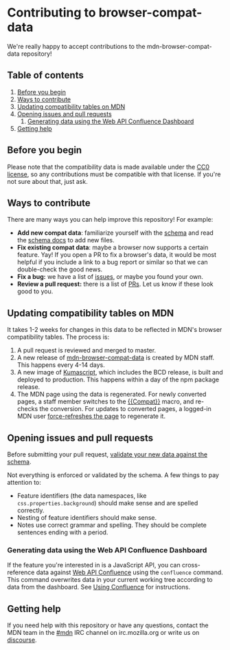 # Contributing to browser-compat-data

We're really happy to accept contributions to the mdn-browser-compat-data repository!

## Table of contents

1. [Before you begin](#before-you-begin)
2. [Ways to contribute](#ways-to-contribute)
3. [Updating compatibility tables on MDN](#updating-compatibility-tables-on-mdn)
4. [Opening issues and pull requests](#opening-issues-and-pull-requests)
   1. [Generating data using the Web API Confluence Dashboard](#generating-data-using-the-web-api-confluence-dashboard)
5. [Getting help](#getting-help)

## Before you begin

Please note that the compatibility data is made available under the
[CC0 license](https://github.com/mdn/browser-compat-data/blob/master/LICENSE),
so any contributions must be compatible with that license. If you're not sure about that, just ask.

## Ways to contribute

There are many ways you can help improve this repository! For example:

* **Add new compat data**: familiarize yourself with the [schema](https://github.com/mdn/browser-compat-data/blob/master/schemas/compat-data.schema.json) and read the [schema docs](https://github.com/mdn/browser-compat-data/blob/master/schemas/compat-data-schema.md) to add new files.
* **Fix existing compat data**: maybe a browser now supports a certain feature. Yay! If you open a PR to fix a browser's data, it would be most helpful if you include a link to a bug report or similar so that we can double-check the good news.
* **Fix a bug:** we have a list of [issues](https://github.com/mdn/browser-compat-data/issues),
or maybe you found your own.
* **Review a pull request:** there is a list of [PRs](https://github.com/mdn/browser-compat-data/pulls).
Let us know if these look good to you.

## Updating compatibility tables on MDN

It takes 1-2 weeks for changes in this data to be reflected in MDN's browser compatibility tables. The process is:

1. A pull request is reviewed and merged to master.
2. A new release of [mdn-browser-compat-data](https://www.npmjs.com/package/mdn-browser-compat-data) is created by MDN staff. This happens every 4-14 days.
3. A new image of [Kumascript](https://github.com/mdn/kumascript), which includes the BCD release, is built and deployed to production. This happens within a day of the npm package release.
4. The MDN page using the data is regenerated. For newly converted pages, a staff member switches to the [{{Compat}}](https://github.com/mdn/kumascript/blob/master/macros/Compat.ejs) macro, and re-checks the conversion. For updates to converted pages, a logged-in MDN user [force-refreshes the page](https://en.wikipedia.org/wiki/Wikipedia:Bypass_your_cache#Bypassing_cache) to regenerate it.

## Opening issues and pull requests

Before submitting your pull request, [validate your new data against the schema](testing.md).

Not everything is enforced or validated by the schema. A few things to pay attention to:

* Feature identifiers (the data namespaces, like `css.properties.background`) should make sense and are spelled correctly.
* Nesting of feature identifiers should make sense.
* Notes use correct grammar and spelling. They should be complete sentences ending with a period.

### Generating data using the Web API Confluence Dashboard

If the feature you're interested in is a JavaScript API, you can cross-reference data against [Web API Confluence](https://web-confluence.appspot.com/) using the `confluence` command. This command overwrites data in your current working tree according to data from the dashboard. See [Using Confluence](using-confluence.md) for instructions.

## Getting help

If you need help with this repository or have any questions, contact the MDN team
in the [#mdn](irc://irc.mozilla.org/mdn) IRC channel on irc.mozilla.org or write us on [discourse](https://discourse.mozilla-community.org/c/mdn).
